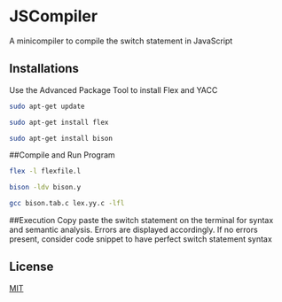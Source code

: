 # JSCompiler
A minicompiler to compile the switch statement in JavaScript

## Installations
Use the Advanced Package Tool to install Flex and YACC

```bash
sudo apt-get update

sudo apt-get install flex

sudo apt-get install bison
```
##Compile and Run Program

```bash
flex -l flexfile.l

bison -ldv bison.y

gcc bison.tab.c lex.yy.c -lfl
```
##Execution
Copy paste the switch statement on the terminal for syntax and semantic analysis. Errors are displayed accordingly.
If no errors present, consider code snippet to have perfect switch statement syntax

## License
[MIT](https://choosealicense.com/licenses/mit/)
